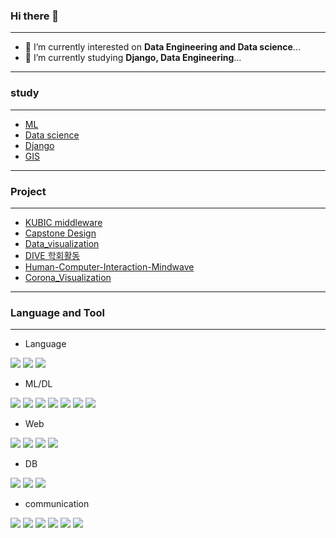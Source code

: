 ### Hi there 👋
---
- 🔭 I’m currently interested on **Data Engineering and Data science**...
- 🌱 I’m currently studying **Django, Data Engineering**...

---
### study
---
- [ML](https://github.com/HaEunMok/ML)
- [Data science](https://github.com/HaEunMok/Data_science)
- [Django](https://github.com/HaEunMok/Django_test)
- [GIS](https://github.com/HaEunMok/GIS)

---
### Project
---
- [KUBIC middleware](https://github.com/HaEunMok/TIBigdataMiddleware)
- [Capstone Design](https://github.com/HaEunMok/Capstone_design1)
- [Data_visualization](https://github.com/HaEunMok/Data-Visualization.github.io)
- [DIVE 학회활동](https://github.com/HaEunMok/D.I.V.E)
- [Human-Computer-Interaction-Mindwave](https://github.com/HaEunMok/Human-Computer-Interaction-Mindwave)
- [Corona_Visualization](https://github.com/HaEunMok/Corona_Visualization)
---

### Language and Tool
---
- Language

<img src="https://img.shields.io/badge/Python-3776AB?style=for-the-badge&logo=Python&logoColor=white"> <img src="https://img.shields.io/badge/R-276DC3?style=for-the-badge&logo=R&logoColor=white"> <img src="https://img.shields.io/badge/linux-FCC624?style=for-the-badge&logo=linux&logoColor=black">


- ML/DL
  
<img src="https://img.shields.io/badge/PyTorch-EE4C2C?style=for-the-badge&logo=PyTorch&logoColor=white"> <img src="https://img.shields.io/badge/keras-D00000?style=for-the-badge&logo=keras&logoColor=white"> <img src="https://img.shields.io/badge/TensorFlow-FF6F00?style=for-the-badge&logo=TensorFlow&logoColor=white"> <img src="https://img.shields.io/badge/scikitlearn-F7931E?style=for-the-badge&logo=scikitlearn&logoColor=white"> <img src="https://img.shields.io/badge/pandas-150458?style=for-the-badge&logo=pandas&logoColor=white"> <img src="https://img.shields.io/badge/numpy-013243?style=for-the-badge&logo=numpy&logoColor=white"> <img src="https://img.shields.io/badge/apachespark-E25A1C?style=for-the-badge&logo=apachespark&logoColor=white">

- Web

<img src="https://img.shields.io/badge/django-092E20?style=for-the-badge&logo=django&logoColor=white"> <img src="https://img.shields.io/badge/flask-000000?style=for-the-badge&logo=flask&logoColor=white"> <img src="https://img.shields.io/badge/html5-E34F26?style=for-the-badge&logo=html5&logoColor=white"> <img src="https://img.shields.io/badge/jinja-B41717?style=for-the-badge&logo=jinja&logoColor=white">


- DB

<img src="https://img.shields.io/badge/mongodb-47A248?style=for-the-badge&logo=mongodb&logoColor=green"> <img src="https://img.shields.io/badge/postgresql-4169E1?style=for-the-badge&logo=postgresql&logoColor=white"> <img src="https://img.shields.io/badge/elasticsearch-005571?style=for-the-badge&logo=elasticsearch&logoColor=white">

- communication

<img src="https://img.shields.io/badge/slack-4A154B?style=for-the-badge&logo=slack&logoColor=white"> <img src="https://img.shields.io/badge/github-181717?style=for-the-badge&logo=github&logoColor=white"> <img src="https://img.shields.io/badge/git-F05032?style=for-the-badge&logo=git&logoColor=white"> <img src="https://img.shields.io/badge/jupyter-F37626?style=for-the-badge&logo=jupyter&logoColor=white"> <img src="https://img.shields.io/badge/docker-2496ED?style=for-the-badge&logo=docker&logoColor=white"> <img src="https://img.shields.io/badge/figma-F24E1E?style=for-the-badge&logo=figma&logoColor=white">
<!--
**HaEunMok/HaEunMok** is a ✨ _special_ ✨ repository because its `README.md` (this file) appears on your GitHub profile.

Here are some ideas to get you started:

- 🔭 I’m currently working on ...
- 🌱 I’m currently learning ...
- 👯 I’m looking to collaborate on ...
- 🤔 I’m looking for help with ...
- 💬 Ask me about ...
- 📫 How to reach me: ...
- 😄 Pronouns: ...
- ⚡ Fun fact: ...
-->
